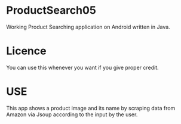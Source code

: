 # ProductSearch05
Working Product Searching application on Android written in Java.

# Licence
You can use this whenever you want if you give proper credit.

# USE
This app shows a product image and its name by scraping data from Amazon via Jsoup according to the input by the user.
